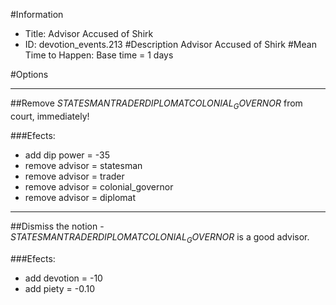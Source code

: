 #Information
 - Title: Advisor Accused of Shirk
 - ID: devotion_events.213
#Description
Advisor Accused of Shirk
#Mean Time to Happen:
Base time = 1 days

#Options

___
##Remove $STATESMAN$$TRADER$$DIPLOMAT$$COLONIAL_GOVERNOR$ from court, immediately!

###Efects:<ul><li>add dip power = -35</li><li>remove advisor = statesman</li><li>remove advisor = trader</li><li>remove advisor = colonial_governor</li><li>remove advisor = diplomat</li></ul>

___
##Dismiss the notion - $STATESMAN$$TRADER$$DIPLOMAT$$COLONIAL_GOVERNOR$ is a good advisor.

###Efects:<ul><li>add devotion = -10</li><li>add piety = -0.10</li></ul>
